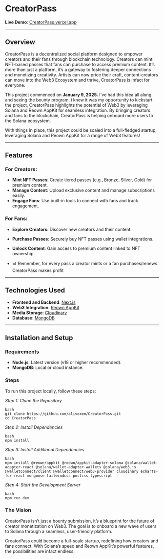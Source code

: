 # CreatorPass

**Live Demo**: [CreatorPass.vercel.app](https://CreatorPass.vercel.app/)

---

## Overview

CreatorPass is a decentralized social platform designed to empower creators and their fans through blockchain technology. Creators can mint NFT-based passes that fans can purchase to access premium content. It’s more than just a platform, it’s a gateway to fostering deeper connections and monetizing creativity. Artists can now price their craft, content-creators can move into the Web3 Ecosystem and thrive, CreatorPass is infact for everyone.

This project commenced on **January 9, 2025.** I've had this idea all along and seeing the bounty program, i knew it was my opportunity to kickstart the project, CreatorPass highlights the potential of Web3 by leveraging Solana and Reown AppKit for seamless integration. By bringing creators and fans to the blockchain, CreatorPass is helping onboard more users to the Solana ecosystem.

With things in place, this project could be scaled into a full-fledged startup, leveraging Solana and Reown AppKit for a range of Web3 features!

---

## Features

### For Creators:
- **Mint NFT Passes**: Create tiered passes (e.g., Bronze, Silver, Gold) for premium content.  
- **Manage Content**: Upload exclusive content and manage subscriptions easily.  
- **Engage Fans**: Use built-in tools to connect with fans and track engagement.  

### For Fans:
- **Explore Creators**: Discover new creators and their content.  
- **Purchase Passes**: Securely buy NFT passes using wallet integrations.  
- **Unlock Content**: Gain access to premium content linked to NFT ownership.

- 📊 Remember, for every pass a creator mints or a fan purchases/renews. CreatorPass makes profit

---

## Technologies Used

- **Frontend and Backend**: [Next.js](https://nextjs.org/)  
- **Web3 Integration**: [Reown AppKit](https://reown.io/)  
- **Media Storage**: [Cloudinary](https://cloudinary.com/)  
- **Database**: [MongoDB](https://www.mongodb.com/)  

---

## Installation and Setup

### Requirements
- **Node.js**: Latest version (v18 or higher recommended).  
- **MongoDB**: Local or cloud instance.  

### Steps

To run this project locally, follow these steps:

*Step 1: Clone the Repository*
```
bash
git clone https://github.com/alivexem/CreatorPass.git
cd CreatorPass
```

*Step 2: Install Dependencies*
```
bash
npm install
```

*Step 3: Install Additional Dependencies*
```
bash
npm install @reown/appkit @reown/appkit-adapter-solana @solana/wallet-adapter-react @solana/wallet-adapter-wallets @solana/web3.js @walletconnect/client @walletconnect/web3-provider cloudinary echarts-for-react mongoose tailwindcss postcss typescript
```

*Step 4: Start the Development Server*
```
bash
npm run dev
```

### The Vision

CreatorPass isn’t just a bounty submission, it’s a blueprint for the future of creator monetization on Web3. The goal is to onboard a new wave of users to Solana through a seamless, user-friendly platform.

CreatorPass could become a full-scale startup, redefining how creators and fans connect. With Solana’s speed and Reown AppKit’s powerful features, the possibilities are infact endless.
